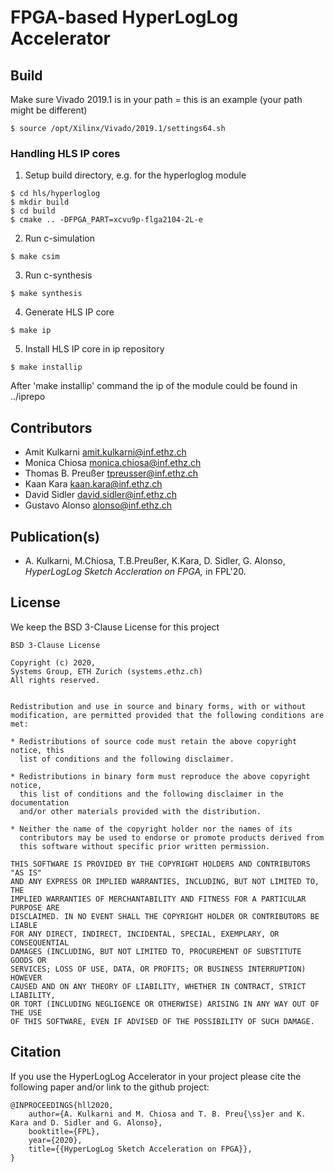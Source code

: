 # FPGA-based HyperLogLog Accelerator

## Build

Make sure Vivado 2019.1 is in your path = this is an example (your path might be different)
```
$ source /opt/Xilinx/Vivado/2019.1/settings64.sh
```

### Handling HLS IP cores

1. Setup build directory, e.g. for the hyperloglog module

```
$ cd hls/hyperloglog
$ mkdir build
$ cd build
$ cmake .. -DFPGA_PART=xcvu9p-flga2104-2L-e 
```

2. Run c-simulation
```
$ make csim
```

3. Run c-synthesis
```
$ make synthesis
```

4. Generate HLS IP core
```
$ make ip
```

5. Install HLS IP core in ip repository
```
$ make installip
```

After 'make installip' command the ip of the module could be found in ../iprepo 

## Contributors

- Amit Kulkarni amit.kulkarni@inf.ethz.ch
- Monica Chiosa monica.chiosa@inf.ethz.ch
- Thomas B. Preußer tpreusser@inf.ethz.ch
- Kaan Kara kaan.kara@inf.ethz.ch
- David Sidler david.sidler@inf.ethz.ch
- Gustavo Alonso alonso@inf.ethz.ch

## Publication(s)
- A. Kulkarni, M.Chiosa, T.B.Preußer, K.Kara, D. Sidler, G. Alonso, 
*HyperLogLog Sketch Accleration on FPGA,* in FPL'20.


## License

We keep the BSD 3-Clause License for this project

```
BSD 3-Clause License

Copyright (c) 2020, 
Systems Group, ETH Zurich (systems.ethz.ch)
All rights reserved.


Redistribution and use in source and binary forms, with or without
modification, are permitted provided that the following conditions are met:

* Redistributions of source code must retain the above copyright notice, this
  list of conditions and the following disclaimer.

* Redistributions in binary form must reproduce the above copyright notice,
  this list of conditions and the following disclaimer in the documentation
  and/or other materials provided with the distribution.

* Neither the name of the copyright holder nor the names of its
  contributors may be used to endorse or promote products derived from
  this software without specific prior written permission.

THIS SOFTWARE IS PROVIDED BY THE COPYRIGHT HOLDERS AND CONTRIBUTORS "AS IS"
AND ANY EXPRESS OR IMPLIED WARRANTIES, INCLUDING, BUT NOT LIMITED TO, THE
IMPLIED WARRANTIES OF MERCHANTABILITY AND FITNESS FOR A PARTICULAR PURPOSE ARE
DISCLAIMED. IN NO EVENT SHALL THE COPYRIGHT HOLDER OR CONTRIBUTORS BE LIABLE
FOR ANY DIRECT, INDIRECT, INCIDENTAL, SPECIAL, EXEMPLARY, OR CONSEQUENTIAL
DAMAGES (INCLUDING, BUT NOT LIMITED TO, PROCUREMENT OF SUBSTITUTE GOODS OR
SERVICES; LOSS OF USE, DATA, OR PROFITS; OR BUSINESS INTERRUPTION) HOWEVER
CAUSED AND ON ANY THEORY OF LIABILITY, WHETHER IN CONTRACT, STRICT LIABILITY,
OR TORT (INCLUDING NEGLIGENCE OR OTHERWISE) ARISING IN ANY WAY OUT OF THE USE
OF THIS SOFTWARE, EVEN IF ADVISED OF THE POSSIBILITY OF SUCH DAMAGE.
```

<a name="citation"></a>

## Citation

If you use the HyperLogLog Accelerator in your project please cite the following paper and/or link to the github project:

```
@INPROCEEDINGS{hll2020,
    author={A. Kulkarni and M. Chiosa and T. B. Preu{\ss}er and K. Kara and D. Sidler and G. Alonso}, 
    booktitle={FPL},
    year={2020}, 
    title={{HyperLogLog Sketch Acceleration on FPGA}}, 
}
```
